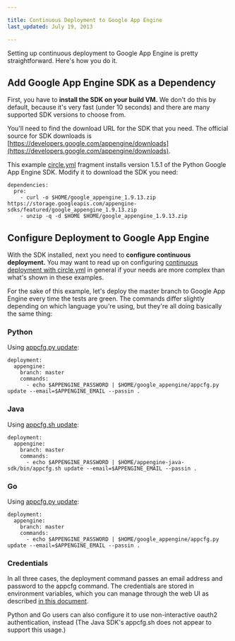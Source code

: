 ```yaml
---

title: Continuous Deployment to Google App Engine
last_updated: July 19, 2013

---
```


Setting up continuous deployment to Google App Engine is pretty straightforward. Here's
how you do it.

## Add Google App Engine SDK as a Dependency

First, you have to **install the SDK on your build VM.**
We don't do this by default, because it's very fast (under 10 seconds) and there are many
supported SDK versions to choose from.

You'll need to find the download URL for the SDK that you need. The official source for
SDK downloads is
[https://developers.google.com/appengine/downloads](https://developers.google.com/appengine/downloads).

This example [circle.yml](/docs/configuration)
fragment installs version 1.5.1 of the Python Google App Engine SDK. Modify it to
download the SDK you need:

```
dependencies:
  pre:
    - curl -o $HOME/google_appengine_1.9.13.zip https://storage.googleapis.com/appengine-sdks/featured/google_appengine_1.9.13.zip
    - unzip -q -d $HOME $HOME/google_appengine_1.9.13.zip
```

## Configure Deployment to Google App Engine

With the SDK installed, next you need to **configure continuous deployment.**
You may want to read up on configuring
[continuous deployment with circle.yml](/docs/configuration#deployment)
in general if your needs are more complex than what's shown in these examples.

For the sake of this example, let's deploy the master branch to
Google App Engine every time the tests are green. The commands differ slightly
depending on which language you're using, but they're all doing basically
the same thing:

### Python

Using [appcfg.py update](https://developers.google.com/appengine/docs/python/gettingstarted/uploading):

```
deployment:
  appengine:
    branch: master
    commands:
      - echo $APPENGINE_PASSWORD | $HOME/google_appengine/appcfg.py update --email=$APPENGINE_EMAIL --passin .
```

### Java

Using [appcfg.sh update](https://developers.google.com/appengine/docs/java/tools/uploadinganapp):

```
deployment:
  appengine:
    branch: master
    commands:
      - echo $APPENGINE_PASSWORD | $HOME/appengine-java-sdk/bin/appcfg.sh update --email=$APPENGINE_EMAIL --passin .
```

### Go

Using [appcfg.py update](https://developers.google.com/appengine/docs/go/tools/uploadinganapp):

```
deployment:
  appengine:
    branch: master
    commands:
      - echo $APPENGINE_PASSWORD | $HOME/google_appengine/appcfg.py update --email=$APPENGINE_EMAIL --passin .
```

### Credentials

In all three cases, the deployment command passes an email address and password to
the appcfg command. The credentials are stored in environment variables, which you can
manage through the web UI as described
[in this document](/docs/environment-variables#setting-environment-variables-for-all-commands-without-adding-them-to-git).

Python and Go users can also configure it to use non-interactive
oauth2 authentication, instead (The Java SDK's appcfg.sh does not appear to support this
usage.)
